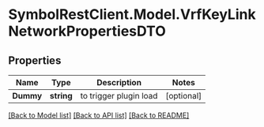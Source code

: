 # SymbolRestClient.Model.VrfKeyLinkNetworkPropertiesDTO

## Properties

Name | Type | Description | Notes
------------ | ------------- | ------------- | -------------
**Dummy** | **string** | to trigger plugin load | [optional] 

[[Back to Model list]](../README.md#documentation-for-models) [[Back to API list]](../README.md#documentation-for-api-endpoints) [[Back to README]](../README.md)

